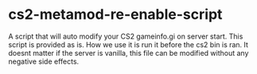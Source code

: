 # cs2-metamod-re-enable-script
A script that will auto modify your CS2 gameinfo.gi on server start. This script is provided as is. How we use it is run it before the cs2 bin is ran. It doesnt matter if the server is vanilla, this file can be modified without any negative side effects.
